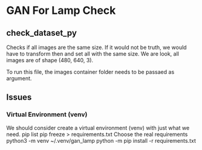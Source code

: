 # GAN For Lamp Check


## check_dataset_py

Checks if all images are the same size. If it would not be truth, we would have to transform then and set all with the same size.
We are look, all images are of shape (480, 640, 3).

To run this file, the images container folder needs to be passaed as argument.


## Issues

### Virtual Environment (venv)

We should consider create a virtual environment (venv) with just what we need.
pip list
pip freeze > requirements.txt
Choose the real requirements
python3 -m venv ~/.venv/gan_lamp
python -m pip install -r requirements.txt
